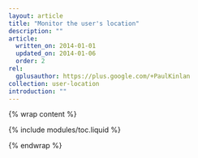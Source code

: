 ```yaml
---
layout: article
title: "Monitor the user's location"
description: ""
article:
  written_on: 2014-01-01
  updated_on: 2014-01-06
  order: 2
rel:
  gplusauthor: https://plus.google.com/+PaulKinlan
collection: user-location
introduction: ""
---
```


{% wrap content %}

{% include modules/toc.liquid %}

{% endwrap %}